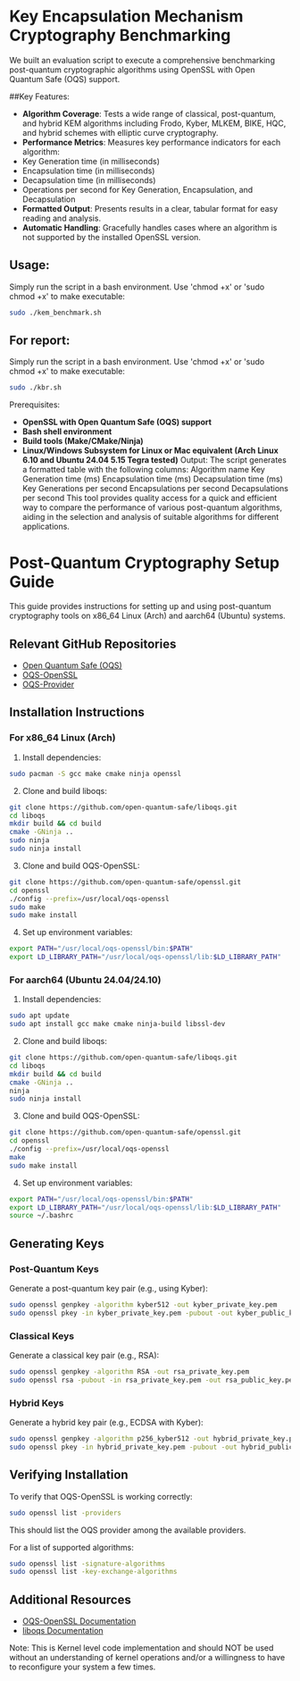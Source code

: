 # Key Encapsulation Mechanism Cryptography Benchmarking

We built an evaluation script to execute a comprehensive benchmarking post-quantum cryptographic algorithms using OpenSSL with Open Quantum Safe (OQS) support.

##Key Features:
- **Algorithm Coverage**: Tests a wide range of classical, post-quantum, and hybrid KEM algorithms including Frodo, Kyber, MLKEM, BIKE, HQC, and hybrid schemes with elliptic curve cryptography.
- **Performance Metrics**: Measures key performance indicators for each algorithm:
- Key Generation time (in milliseconds)
- Encapsulation time (in milliseconds)
- Decapsulation time (in milliseconds)
- Operations per second for Key Generation, Encapsulation, and Decapsulation
- **Formatted Output**: Presents results in a clear, tabular format for easy reading and analysis.
- **Automatic Handling**: Gracefully handles cases where an algorithm is not supported by the installed OpenSSL version.
## Usage:
Simply run the script in a bash environment. Use 'chmod +x' or 'sudo chmod +x' to make executable:

```bash
sudo ./kem_benchmark.sh
```

## For report:
Simply run the script in a bash environment. Use 'chmod +x' or 'sudo chmod +x' to make executable:
```bash
sudo ./kbr.sh
```

Prerequisites:
- **OpenSSL with Open Quantum Safe (OQS) support**
- **Bash shell environment**
- **Build tools (Make/CMake/Ninja)**
- **Linux/Windows Subsystem for Linux or Mac equivalent (Arch Linux 6.10 and Ubuntu 24.04 5.15 Tegra tested)**
Output:
The script generates a formatted table with the following columns:
Algorithm name
Key Generation time (ms)
Encapsulation time (ms)
Decapsulation time (ms)
Key Generations per second
Encapsulations per second
Decapsulations per second
This tool provides quality access for a quick and efficient way to compare the performance of various post-quantum algorithms, aiding in the selection and analysis of suitable algorithms for different applications.


# Post-Quantum Cryptography Setup Guide

This guide provides instructions for setting up and using post-quantum cryptography tools on x86_64 Linux (Arch) and aarch64 (Ubuntu) systems.

## Relevant GitHub Repositories

- [Open Quantum Safe (OQS)](https://github.com/open-quantum-safe/liboqs)
- [OQS-OpenSSL](https://github.com/open-quantum-safe/openssl)
- [OQS-Provider](https://github.com/open-quantum-safe/oqs-provider)

## Installation Instructions

### For x86_64 Linux (Arch)

1. Install dependencies:
```bash
sudo pacman -S gcc make cmake ninja openssl
```

2. Clone and build liboqs:
```bash
git clone https://github.com/open-quantum-safe/liboqs.git
cd liboqs
mkdir build && cd build
cmake -GNinja ..
sudo ninja
sudo ninja install
```

3. Clone and build OQS-OpenSSL:
```bash
git clone https://github.com/open-quantum-safe/openssl.git
cd openssl
./config --prefix=/usr/local/oqs-openssl
sudo make
sudo make install
```

4. Set up environment variables:
```bash
export PATH="/usr/local/oqs-openssl/bin:$PATH"
export LD_LIBRARY_PATH="/usr/local/oqs-openssl/lib:$LD_LIBRARY_PATH"
```

### For aarch64 (Ubuntu 24.04/24.10)

1. Install dependencies:
```bash
sudo apt update
sudo apt install gcc make cmake ninja-build libssl-dev
```

2. Clone and build liboqs:
```bash
git clone https://github.com/open-quantum-safe/liboqs.git
cd liboqs
mkdir build && cd build
cmake -GNinja ..
ninja
sudo ninja install
```

3. Clone and build OQS-OpenSSL:
```bash
git clone https://github.com/open-quantum-safe/openssl.git
cd openssl
./config --prefix=/usr/local/oqs-openssl
make
sudo make install
```

4. Set up environment variables:
```bash
export PATH="/usr/local/oqs-openssl/bin:$PATH"
export LD_LIBRARY_PATH="/usr/local/oqs-openssl/lib:$LD_LIBRARY_PATH"
source ~/.bashrc
```

## Generating Keys

### Post-Quantum Keys

Generate a post-quantum key pair (e.g., using Kyber):
```bash
sudo openssl genpkey -algorithm kyber512 -out kyber_private_key.pem
sudo openssl pkey -in kyber_private_key.pem -pubout -out kyber_public_key.pem
```

### Classical Keys

Generate a classical key pair (e.g., RSA):
```bash
sudo openssl genpkey -algorithm RSA -out rsa_private_key.pem
sudo openssl rsa -pubout -in rsa_private_key.pem -out rsa_public_key.pem
```

### Hybrid Keys

Generate a hybrid key pair (e.g., ECDSA with Kyber):
```bash
sudo openssl genpkey -algorithm p256_kyber512 -out hybrid_private_key.pem
sudo openssl pkey -in hybrid_private_key.pem -pubout -out hybrid_public_key.pem
```

## Verifying Installation

To verify that OQS-OpenSSL is working correctly:
```bash
sudo openssl list -providers
```
This should list the OQS provider among the available providers.

For a list of supported algorithms:
```bash
sudo openssl list -signature-algorithms
sudo openssl list -key-exchange-algorithms
```

## Additional Resources

- [OQS-OpenSSL Documentation](https://github.com/open-quantum-safe/openssl/wiki)
- [liboqs Documentation](https://openquantumsafe.org/liboqs/documentation.html)

Note: This is Kernel level code implementation and should NOT be used without an understanding of kernel operations and/or a willingness to have to reconfigure your system a few times.
